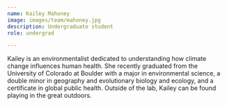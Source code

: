```yaml
---
name: Kailey Mahoney
image: images/team/mahoney.jpg
description: Undergraduate student
role: undergrad

---
```

Kailey is an environmentalist dedicated to understanding how climate change influences human health. She recently graduated from the University of Colorado at Boulder with a major in environmental science, a double minor in geography and evolutionary biology and ecology, and a certificate in global public health. Outside of the lab, Kailey can be found playing in the great outdoors.
